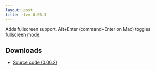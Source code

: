 ```yaml
---
layout: post
title: rlvm 0.06.3
---
```


Adds fullscreen support. Alt+Enter (command+Enter on Mac) toggles fullscreen
mode.

<h2>Downloads</h2>
<ul>
  <li class="sourceicon">
    <a href="http://github.com/eglaysher/rlvm/tarball/release-0.06.3"
       onClick="pageTracker._trackEvent('Download', 'source-0.6.3');">
      Source code (0.06.2)
    </a>
  </li>
</ul>
